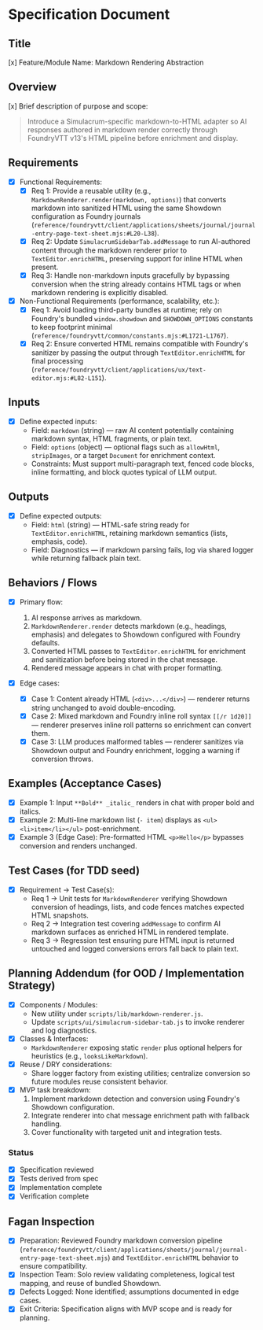 # Specification Document

## Title
[x] Feature/Module Name: Markdown Rendering Abstraction

## Overview
[x] Brief description of purpose and scope:  
> Introduce a Simulacrum-specific markdown-to-HTML adapter so AI responses authored in markdown render correctly through FoundryVTT v13's HTML pipeline before enrichment and display.

## Requirements
- [x] Functional Requirements:  
  - [x] Req 1: Provide a reusable utility (e.g., `MarkdownRenderer.render(markdown, options)`) that converts markdown into sanitized HTML using the same Showdown configuration as Foundry journals (`reference/foundryvtt/client/applications/sheets/journal/journal-entry-page-text-sheet.mjs:#L20-L38`).  
  - [x] Req 2: Update `SimulacrumSidebarTab.addMessage` to run AI-authored content through the markdown renderer prior to `TextEditor.enrichHTML`, preserving support for inline HTML when present.  
  - [x] Req 3: Handle non-markdown inputs gracefully by bypassing conversion when the string already contains HTML tags or when markdown rendering is explicitly disabled.

- [x] Non-Functional Requirements (performance, scalability, etc.):  
  - [x] Req 1: Avoid loading third-party bundles at runtime; rely on Foundry's bundled `window.showdown` and `SHOWDOWN_OPTIONS` constants to keep footprint minimal (`reference/foundryvtt/common/constants.mjs:#L1721-L1767`).  
  - [x] Req 2: Ensure converted HTML remains compatible with Foundry's sanitizer by passing the output through `TextEditor.enrichHTML` for final processing (`reference/foundryvtt/client/applications/ux/text-editor.mjs:#L82-L151`).

## Inputs
- [x] Define expected inputs:  
  - Field: `markdown` (string) — raw AI content potentially containing markdown syntax, HTML fragments, or plain text.  
  - Field: `options` (object) — optional flags such as `allowHtml`, `stripImages`, or a target `Document` for enrichment context.  
  - Constraints: Must support multi-paragraph text, fenced code blocks, inline formatting, and block quotes typical of LLM output.

## Outputs
- [x] Define expected outputs:  
  - Field: `html` (string) — HTML-safe string ready for `TextEditor.enrichHTML`, retaining markdown semantics (lists, emphasis, code).  
  - Field: Diagnostics — if markdown parsing fails, log via shared logger while returning fallback plain text.

## Behaviors / Flows
- [x] Primary flow:  
  1. AI response arrives as markdown.  
  2. `MarkdownRenderer.render` detects markdown (e.g., headings, emphasis) and delegates to Showdown configured with Foundry defaults.  
  3. Converted HTML passes to `TextEditor.enrichHTML` for enrichment and sanitization before being stored in the chat message.  
  4. Rendered message appears in chat with proper formatting.

- [x] Edge cases:  
  - [x] Case 1: Content already HTML (`<div>...</div>`) — renderer returns string unchanged to avoid double-encoding.  
  - [x] Case 2: Mixed markdown and Foundry inline roll syntax `[[/r 1d20]]` — renderer preserves inline roll patterns so enrichment can convert them.  
  - [x] Case 3: LLM produces malformed tables — renderer sanitizes via Showdown output and Foundry enrichment, logging a warning if conversion throws.

## Examples (Acceptance Cases)
- [x] Example 1: Input `**Bold** _italic_` renders in chat with proper bold and italics.  
- [x] Example 2: Multi-line markdown list (`- item`) displays as `<ul><li>item</li></ul>` post-enrichment.  
- [x] Example 3 (Edge Case): Pre-formatted HTML `<p>Hello</p>` bypasses conversion and renders unchanged.

## Test Cases (for TDD seed)
- [x] Requirement → Test Case(s):  
  - Req 1 → Unit tests for `MarkdownRenderer` verifying Showdown conversion of headings, lists, and code fences matches expected HTML snapshots.  
  - Req 2 → Integration test covering `addMessage` to confirm AI markdown surfaces as enriched HTML in rendered template.  
  - Req 3 → Regression test ensuring pure HTML input is returned untouched and logged conversions errors fall back to plain text.

## Planning Addendum (for OOD / Implementation Strategy)
- [x] Components / Modules:  
  - New utility under `scripts/lib/markdown-renderer.js`.  
  - Update `scripts/ui/simulacrum-sidebar-tab.js` to invoke renderer and log diagnostics.  
- [x] Classes & Interfaces:  
  - `MarkdownRenderer` exposing static `render` plus optional helpers for heuristics (e.g., `looksLikeMarkdown`).  
- [x] Reuse / DRY considerations:  
  - Share logger factory from existing utilities; centralize conversion so future modules reuse consistent behavior.  
- [x] MVP task breakdown:  
  1. Implement markdown detection and conversion using Foundry's Showdown configuration.  
  2. Integrate renderer into chat message enrichment path with fallback handling.  
  3. Cover functionality with targeted unit and integration tests.

### Status
- [x] Specification reviewed  
- [x] Tests derived from spec  
- [x] Implementation complete  
- [x] Verification complete  

## Fagan Inspection
- [x] Preparation: Reviewed Foundry markdown conversion pipeline (`reference/foundryvtt/client/applications/sheets/journal/journal-entry-page-text-sheet.mjs`) and `TextEditor.enrichHTML` behavior to ensure compatibility.  
- [x] Inspection Team: Solo review validating completeness, logical test mapping, and reuse of bundled Showdown.  
- [x] Defects Logged: None identified; assumptions documented in edge cases.  
- [x] Exit Criteria: Specification aligns with MVP scope and is ready for planning.

